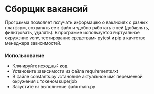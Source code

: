 # Сборщик вакансий
Программа позволяет получать информацию о вакансиях с разных платформ,
сохранять ее в файл и удобно работать с ней (добавлять, фильтровать, удалять).
В программе используется виртуальное окружение venv, тестирование средствами pytest
и pip в качестве менеджера зависимостей. 

### Использование
- Клонируйте исходный код
- Установите зависимости из файла requirements.txt
- В файле constants.py установите актуальное имя переменной окружения с токеном superjob
- Запустите на выполнение файл main.py
